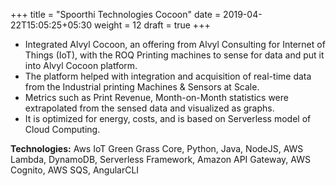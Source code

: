 +++
title = "Spoorthi Technologies Cocoon"
date = 2019-04-22T15:05:25+05:30
weight = 12
draft = true
+++

- Integrated Alvyl Cocoon, an offering from Alvyl Consulting for Internet of Things (IoT), with the ROQ Printing machines
  to sense for data and put it into Alvyl Cocoon platform.
- The platform helped with integration and acquisition of real-time data from the Industrial printing Machines & Sensors at Scale.
- Metrics such as Print Revenue, Month-on-Month statistics were extrapolated from the sensed data and visualized as graphs.   
- It is optimized for energy, costs, and is based on Serverless model of Cloud Computing.

**Technologies:** Aws IoT Green Grass Core, Python, Java, NodeJS, AWS Lambda, DynamoDB, Serverless Framework, Amazon API Gateway, AWS Cognito, AWS SQS, AngularCLI